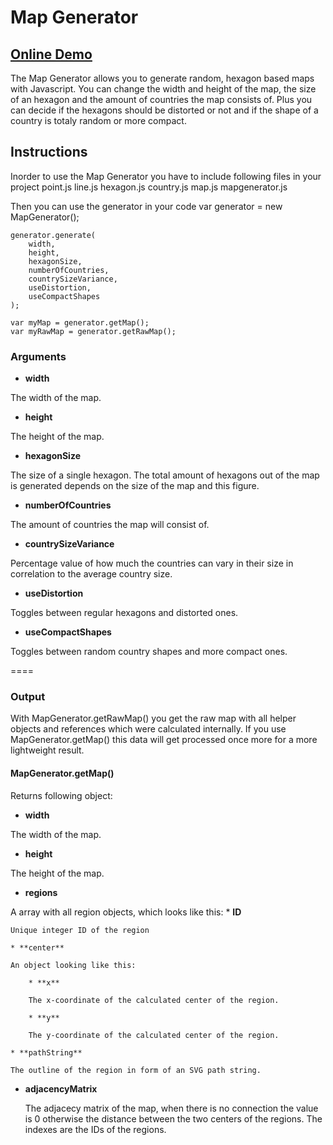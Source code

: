 Map Generator
====

## [Online Demo](#)
The Map Generator allows you to generate random, hexagon based maps with Javascript. You can change the width and height of the map, the size of an hexagon and the amount of countries the map consists of. Plus you can decide if the hexagons should be distorted or not and if the shape of a country is totaly random or more compact.

## Instructions
Inorder to use the Map Generator you have to include following files in your project
    point.js
    line.js
    hexagon.js
    country.js
    map.js
    mapgenerator.js

Then you can use the generator in your code
    var generator = new MapGenerator();
            
    generator.generate(
        width,
        height, 
        hexagonSize, 
        numberOfCountries, 
        countrySizeVariance, 
        useDistortion, 
        useCompactShapes
    );
            
    var myMap = generator.getMap();
    var myRawMap = generator.getRawMap();
    
### Arguments
* **width**

The width of the map.

* **height**

The height of the map.

* **hexagonSize**

The size of a single hexagon. The total amount of hexagons out of the map is generated depends on the size of the map and this figure.

* **numberOfCountries**

The amount of countries the map will consist of.

* **countrySizeVariance**

Percentage value of how much the countries can vary in their size in correlation to the average country size.

* **useDistortion**

Toggles between regular hexagons and distorted ones.

* **useCompactShapes**

Toggles between random country shapes and more compact ones.

====
### Output
With MapGenerator.getRawMap() you get the raw map with all helper objects and references which were calculated internally. If you use MapGenerator.getMap() this data will get processed once more for a more lightweight result.

#### MapGenerator.getMap()
Returns following object:

* **width**

The width of the map.

* **height**

The height of the map.

* **regions**

A array with all region objects, which looks like this:
    * **ID**
    
    Unique integer ID of the region
    
    * **center**
    
    An object looking like this:
        
        * **x**
        
        The x-coordinate of the calculated center of the region.
        
        * **y**
        
        The y-coordinate of the calculated center of the region.
        
    * **pathString**
    
    The outline of the region in form of an SVG path string.
    
* **adjacencyMatrix**
    
    The adjacecy matrix of the map, when there is no connection the value is 0 otherwise the distance between the two centers of the regions. The indexes are the IDs of the regions.